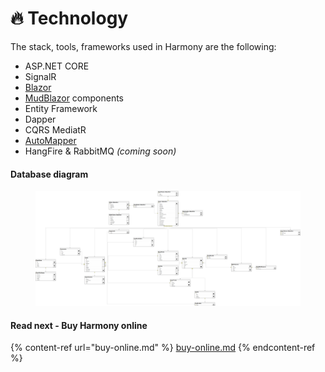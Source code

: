 # 🔥 Technology

The stack, tools, frameworks used in Harmony are the following:

* ASP.NET CORE
* SignalR
* [Blazor](https://dotnet.microsoft.com/en-us/apps/aspnet/web-apps/blazor)
* [MudBlazor](https://mudblazor.com/) components
* Entity Framework
* Dapper
* CQRS MediatR
* [AutoMapper](https://automapper.org/)
* HangFire & RabbitMQ _(coming soon)_

#### Database diagram

<figure><img src="../.gitbook/assets/database-diagram.png" alt=""><figcaption></figcaption></figure>

#### Read next - Buy Harmony online

{% content-ref url="buy-online.md" %}
[buy-online.md](buy-online.md)
{% endcontent-ref %}
